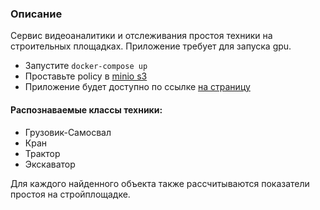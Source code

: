 ### Описание
Сервис видеоаналитики и отслеживания простоя техники на строительных площадках.
Приложение требует для запуска gpu.

- Запустите `docker-compose up`
- Проставьте policy в [minio s3](http://localhost:9000)
- Приложение будет доступно по ссылке [на страницу](http://localhost:8080)


#### Распознаваемые классы техники:
- Грузовик-Самосвал
- Кран
- Трактор
- Экскаватор

Для каждого найденного объекта также рассчитываются показатели простоя на стройплощадке.


